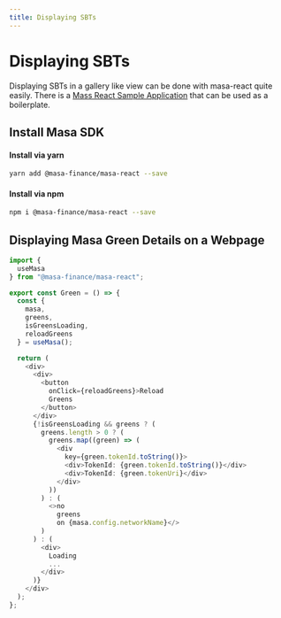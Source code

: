 ```yaml
---
title: Displaying SBTs
---
```


# Displaying SBTs

Displaying SBTs in a gallery like view can be done with masa-react quite easily. There is a [Mass React Sample Application](https://github.com/masa-finance/masa-react-example) that can be used as a boilerplate.

## Install Masa SDK

#### Install via yarn

```bash
yarn add @masa-finance/masa-react --save
```

#### Install via npm

```bash
npm i @masa-finance/masa-react --save
```

## Displaying Masa Green Details on a Webpage

```typescript jsx
import {
  useMasa
} from "@masa-finance/masa-react";

export const Green = () => {
  const {
    masa,
    greens,
    isGreensLoading,
    reloadGreens
  } = useMasa();

  return (
    <div>
      <div>
        <button
          onClick={reloadGreens}>Reload
          Greens
        </button>
      </div>
      {!isGreensLoading && greens ? (
        greens.length > 0 ? (
          greens.map((green) => (
            <div
              key={green.tokenId.toString()}>
              <div>TokenId: {green.tokenId.toString()}</div>
              <div>TokenId: {green.tokenUri}</div>
            </div>
          ))
        ) : (
          <>no
            greens
            on {masa.config.networkName}</>
        )
      ) : (
        <div>
          Loading
          ...
        </div>
      )}
    </div>
  );
};

```